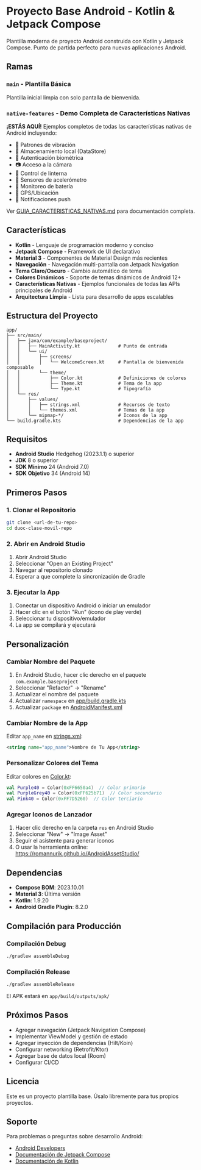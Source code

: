 # Proyecto Base Android - Kotlin & Jetpack Compose

Plantilla moderna de proyecto Android construida con Kotlin y Jetpack Compose. Punto de partida perfecto para nuevas aplicaciones Android.

## Ramas

### `main` - Plantilla Básica
Plantilla inicial limpia con solo pantalla de bienvenida.

### `native-features` - Demo Completa de Características Nativas
**¡ESTÁS AQUÍ!** Ejemplos completos de todas las características nativas de Android incluyendo:
- 📳 Patrones de vibración
- 💾 Almacenamiento local (DataStore)
- 🔐 Autenticación biométrica
- 📷 Acceso a la cámara
- 🔦 Control de linterna
- 📱 Sensores de acelerómetro
- 🔋 Monitoreo de batería
- 📍 GPS/Ubicación
- 🔔 Notificaciones push

Ver [GUIA_CARACTERISTICAS_NATIVAS.md](GUIA_CARACTERISTICAS_NATIVAS.md) para documentación completa.

## Características

- **Kotlin** - Lenguaje de programación moderno y conciso
- **Jetpack Compose** - Framework de UI declarativo
- **Material 3** - Componentes de Material Design más recientes
- **Navegación** - Navegación multi-pantalla con Jetpack Navigation
- **Tema Claro/Oscuro** - Cambio automático de tema
- **Colores Dinámicos** - Soporte de temas dinámicos de Android 12+
- **Características Nativas** - Ejemplos funcionales de todas las APIs principales de Android
- **Arquitectura Limpia** - Lista para desarrollo de apps escalables

## Estructura del Proyecto

```
app/
├── src/main/
│   ├── java/com/example/baseproject/
│   │   ├── MainActivity.kt              # Punto de entrada
│   │   └── ui/
│   │       ├── screens/
│   │       │   └── WelcomeScreen.kt     # Pantalla de bienvenida composable
│   │       └── theme/
│   │           ├── Color.kt             # Definiciones de colores
│   │           ├── Theme.kt             # Tema de la app
│   │           └── Type.kt              # Tipografía
│   └── res/
│       ├── values/
│       │   ├── strings.xml              # Recursos de texto
│       │   └── themes.xml               # Temas de la app
│       └── mipmap-*/                    # Iconos de la app
└── build.gradle.kts                     # Dependencias de la app
```

## Requisitos

- **Android Studio** Hedgehog (2023.1.1) o superior
- **JDK** 8 o superior
- **SDK Mínimo** 24 (Android 7.0)
- **SDK Objetivo** 34 (Android 14)

## Primeros Pasos

### 1. Clonar el Repositorio

```bash
git clone <url-de-tu-repo>
cd duoc-clase-movil-repo
```

### 2. Abrir en Android Studio

1. Abrir Android Studio
2. Seleccionar "Open an Existing Project"
3. Navegar al repositorio clonado
4. Esperar a que complete la sincronización de Gradle

### 3. Ejecutar la App

1. Conectar un dispositivo Android o iniciar un emulador
2. Hacer clic en el botón "Run" (ícono de play verde)
3. Seleccionar tu dispositivo/emulador
4. La app se compilará y ejecutará

## Personalización

### Cambiar Nombre del Paquete

1. En Android Studio, hacer clic derecho en el paquete `com.example.baseproject`
2. Seleccionar "Refactor" → "Rename"
3. Actualizar el nombre del paquete
4. Actualizar `namespace` en [app/build.gradle.kts](app/build.gradle.kts)
5. Actualizar `package` en [AndroidManifest.xml](app/src/main/AndroidManifest.xml)

### Cambiar Nombre de la App

Editar `app_name` en [strings.xml](app/src/main/res/values/strings.xml):

```xml
<string name="app_name">Nombre de Tu App</string>
```

### Personalizar Colores del Tema

Editar colores en [Color.kt](app/src/main/java/com/example/baseproject/ui/theme/Color.kt):

```kotlin
val Purple40 = Color(0xFF6650a4)  // Color primario
val PurpleGrey40 = Color(0xFF625b71)  // Color secundario
val Pink40 = Color(0xFF7D5260)  // Color terciario
```

### Agregar Iconos de Lanzador

1. Hacer clic derecho en la carpeta `res` en Android Studio
2. Seleccionar "New" → "Image Asset"
3. Seguir el asistente para generar iconos
4. O usar la herramienta online: https://romannurik.github.io/AndroidAssetStudio/

## Dependencias

- **Compose BOM**: 2023.10.01
- **Material 3**: Última versión
- **Kotlin**: 1.9.20
- **Android Gradle Plugin**: 8.2.0

## Compilación para Producción

### Compilación Debug

```bash
./gradlew assembleDebug
```

### Compilación Release

```bash
./gradlew assembleRelease
```

El APK estará en `app/build/outputs/apk/`

## Próximos Pasos

- Agregar navegación (Jetpack Navigation Compose)
- Implementar ViewModel y gestión de estado
- Agregar inyección de dependencias (Hilt/Koin)
- Configurar networking (Retrofit/Ktor)
- Agregar base de datos local (Room)
- Configurar CI/CD

## Licencia

Este es un proyecto plantilla base. Úsalo libremente para tus propios proyectos.

## Soporte

Para problemas o preguntas sobre desarrollo Android:
- [Android Developers](https://developer.android.com/)
- [Documentación de Jetpack Compose](https://developer.android.com/jetpack/compose)
- [Documentación de Kotlin](https://kotlinlang.org/docs/home.html)

